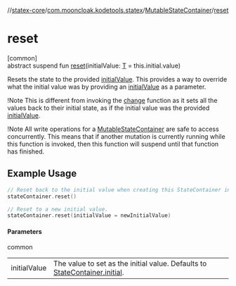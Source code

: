 //[statex-core](../../../index.md)/[com.mooncloak.kodetools.statex](../index.md)/[MutableStateContainer](index.md)/[reset](reset.md)

# reset

[common]\
abstract suspend fun [reset](reset.md)(initialValue: [T](index.md) = this.initial.value)

Resets the state to the provided [initialValue](reset.md). This provides a way to override what the initial value was by providing an [initialValue](reset.md) as a parameter.

!Note This is different from invoking the [change](change.md) function as it sets all the values back to their initial state, as if the initial value was the provided [initialValue](reset.md).

!Note All write operations for a [MutableStateContainer](index.md) are safe to access concurrently. This means that if another mutation is currently running while this function is invoked, then this function will suspend until that function has finished.

## Example Usage

```kotlin
// Reset back to the initial value when creating this StateContainer instance.
stateContainer.reset()

// Reset to a new initial value.
stateContainer.reset(initialValue = newInitialValue)
```

#### Parameters

common

| | |
|---|---|
| initialValue | The value to set as the initial value. Defaults to [StateContainer.initial](../-state-container/initial.md). |
